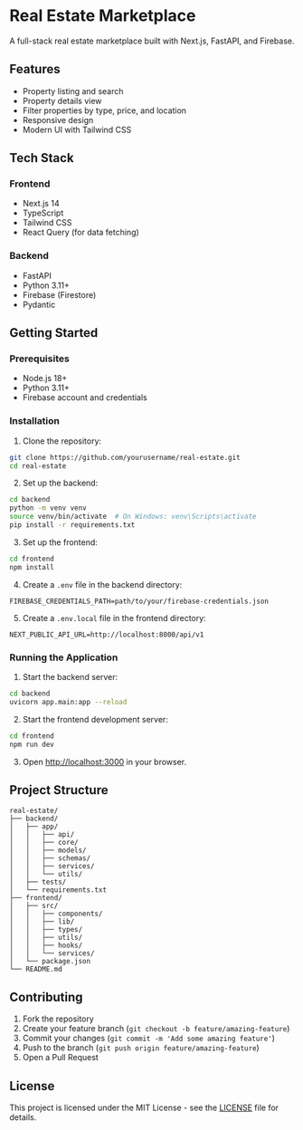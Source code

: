 # Real Estate Marketplace

A full-stack real estate marketplace built with Next.js, FastAPI, and Firebase.

## Features

- Property listing and search
- Property details view
- Filter properties by type, price, and location
- Responsive design
- Modern UI with Tailwind CSS

## Tech Stack

### Frontend
- Next.js 14
- TypeScript
- Tailwind CSS
- React Query (for data fetching)

### Backend
- FastAPI
- Python 3.11+
- Firebase (Firestore)
- Pydantic

## Getting Started

### Prerequisites

- Node.js 18+
- Python 3.11+
- Firebase account and credentials

### Installation

1. Clone the repository:
```bash
git clone https://github.com/yourusername/real-estate.git
cd real-estate
```

2. Set up the backend:
```bash
cd backend
python -m venv venv
source venv/bin/activate  # On Windows: venv\Scripts\activate
pip install -r requirements.txt
```

3. Set up the frontend:
```bash
cd frontend
npm install
```

4. Create a `.env` file in the backend directory:
```env
FIREBASE_CREDENTIALS_PATH=path/to/your/firebase-credentials.json
```

5. Create a `.env.local` file in the frontend directory:
```env
NEXT_PUBLIC_API_URL=http://localhost:8000/api/v1
```

### Running the Application

1. Start the backend server:
```bash
cd backend
uvicorn app.main:app --reload
```

2. Start the frontend development server:
```bash
cd frontend
npm run dev
```

3. Open [http://localhost:3000](http://localhost:3000) in your browser.

## Project Structure

```
real-estate/
├── backend/
│   ├── app/
│   │   ├── api/
│   │   ├── core/
│   │   ├── models/
│   │   ├── schemas/
│   │   ├── services/
│   │   └── utils/
│   ├── tests/
│   └── requirements.txt
├── frontend/
│   ├── src/
│   │   ├── components/
│   │   ├── lib/
│   │   ├── types/
│   │   ├── utils/
│   │   ├── hooks/
│   │   └── services/
│   └── package.json
└── README.md
```

## Contributing

1. Fork the repository
2. Create your feature branch (`git checkout -b feature/amazing-feature`)
3. Commit your changes (`git commit -m 'Add some amazing feature'`)
4. Push to the branch (`git push origin feature/amazing-feature`)
5. Open a Pull Request

## License

This project is licensed under the MIT License - see the [LICENSE](LICENSE) file for details. 